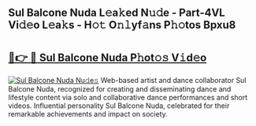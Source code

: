 ## Sul Balcone Nuda L𝚎a𝚔ed N𝚞𝚍e - Part-4VL Vi𝚍𝚎o L𝚎a𝚔s - H𝚘𝚝 O𝚗𝚕yf𝚊ns P𝚑𝚘tos Bpxu8

# <h2><a href="http://kfezu0g.oniu.top/?m=Sul+Balcone+Nuda">🔗👉 🔴 Sul Balcone Nuda P𝚑ot𝚘𝚜 V𝚒d𝚎o</a></h2>

[![Sul Balcone Nuda Nu𝚍e𝚜](https://i.imgur.com/0qMVB7G.gif)](http://kfezu0g.oniu.top/?m=Sul+Balcone+Nuda)
Web-based artist and dance collaborator Sul Balcone Nuda, recognized for creating and disseminating dance and lifestyle content via solo and collaborative dance performances and short videos. Influential personality Sul Balcone Nuda, celebrated for their remarkable achievements and impact on society.  
